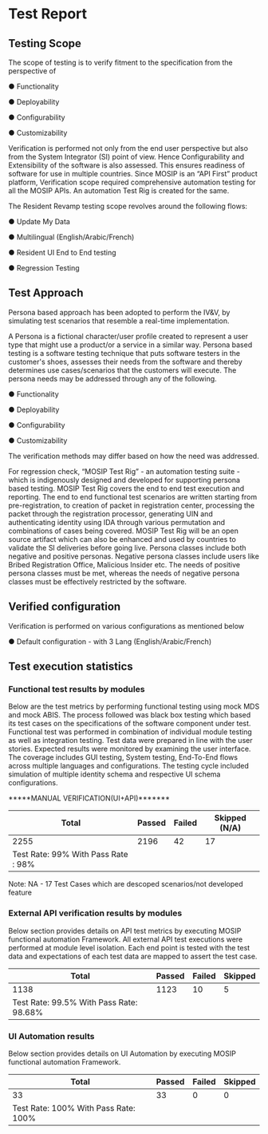 # Test Report

## Testing Scope

The scope of testing is to verify fitment to the specification from the perspective of &#x20;

●      Functionality &#x20;

●      Deployability &#x20;

●      Configurability &#x20;

●      Customizability

&#x20;

Verification is performed not only from the end user perspective but also from the System Integrator (SI) point of view. Hence Configurability and Extensibility of the software is also assessed. This ensures readiness of software for use in multiple countries. Since MOSIP is an “API First” product platform, Verification scope required comprehensive automation testing for all the MOSIP APIs. An automation Test Rig is created for the same.&#x20;

&#x20;

The Resident Revamp testing scope revolves around the following flows:

&#x20;

●      Update My Data

●      Multilingual (English/Arabic/French)

●      Resident UI End to End testing

●      Regression Testing

## Test Approach <a href="#id-2et92p0" id="id-2et92p0"></a>

Persona based approach has been adopted to perform the IV\&V, by simulating test scenarios that resemble a real-time implementation.&#x20;

&#x20;

A Persona is a fictional character/user profile created to represent a user type that might use a product/or a service in a similar way. Persona based testing is a software testing technique that puts software testers in the customer's shoes, assesses their needs from the software and thereby determines use cases/scenarios that the customers will execute. The persona needs may be addressed through any of the following.&#x20;

&#x20;

●      Functionality &#x20;

●      Deployability &#x20;

●      Configurability &#x20;

●      Customizability

&#x20;

The verification methods may differ based on how the need was addressed.&#x20;

&#x20;

For regression check, “MOSIP Test Rig” - an automation testing suite - which is indigenously designed and developed for supporting persona based testing. MOSIP Test Rig covers the end to end test execution and reporting. The end to end functional test scenarios are written starting from pre-registration, to creation of packet in registration center, processing the packet through the registration processor, generating UIN and authenticating identity using IDA through various permutation and combinations of cases being covered. MOSIP Test Rig will be an open source artifact which can also be enhanced and used by countries to validate the SI deliveries before going live. Persona classes include both negative and positive personas. Negative persona classes include users like Bribed Registration Office, Malicious Insider etc. The needs of positive persona classes must be met, whereas the needs of negative persona classes must be effectively restricted by the software.

&#x20;

## Verified configuration  <a href="#tyjcwt" id="tyjcwt"></a>

Verification is performed on various configurations as mentioned below&#x20;

&#x20;    ●         Default configuration - with 3 Lang (English/Arabic/French)

&#x20;

&#x20;

&#x20;

&#x20;

&#x20;

&#x20;

&#x20;

&#x20;

&#x20;

&#x20;

&#x20;

&#x20;

&#x20;

&#x20;

&#x20;

## Test execution statistics  <a href="#id-4d34og8" id="id-4d34og8"></a>

### Functional test results by modules <a href="#id-2s8eyo1" id="id-2s8eyo1"></a>

Below are the test metrics by performing functional testing using mock MDS and mock ABIS. The process followed was black box testing which based its test cases on the specifications of the software component under test. Functional test was performed in combination of individual module testing as well as integration testing. Test data were prepared in line with the user stories. Expected results were monitored by examining the user interface. The coverage includes GUI testing, System testing, End-To-End flows across multiple languages and configurations. The testing cycle included simulation of multiple identity schema and respective UI schema configurations.

&#x20;

\*\*\*\*\*MANUAL VERIFICATION(UI+API)\*\*\*\*\*\*\*

&#x20;

| Total                                | Passed | Failed | Skipped (N/A) |
| ------------------------------------ | ------ | ------ | ------------- |
| 2255                                 | 2196   | 42     | 17            |
| Test Rate: 99%  With Pass Rate : 98% |        |        |               |

&#x20;

Note: NA - 17 Test Cases which are descoped scenarios/not developed feature

### External API verification results by modules <a href="#id-17dp8vu" id="id-17dp8vu"></a>

Below section provides details on API test metrics by executing MOSIP functional automation Framework. All external API test executions were performed at module level isolation. Each end point is tested with the test data and expectations of each test data are mapped to assert the test case.

&#x20;

| Total                                   | Passed | Failed | Skipped |
| --------------------------------------- | ------ | ------ | ------- |
| 1138                                    | 1123   | 10     | 5       |
| Test Rate: 99.5% With Pass Rate: 98.68% |        |        |         |

&#x20;

&#x20;

&#x20;

&#x20;

&#x20;

### UI Automation results  <a href="#id-3rdcrjn" id="id-3rdcrjn"></a>

Below section provides details on UI Automation by executing MOSIP functional automation Framework.

&#x20;

&#x20;

| Total                                | Passed | Failed | Skipped |
| ------------------------------------ | ------ | ------ | ------- |
| 33                                   | 33     | 0      | 0       |
| Test Rate: 100% With Pass Rate: 100% |        |        |         |

&#x20;

&#x20;
